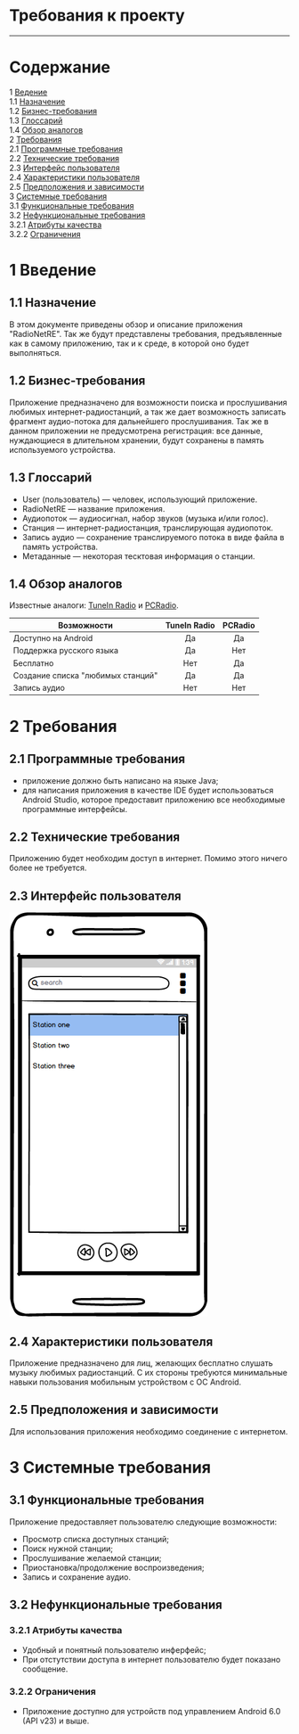 # Требования к проекту
---

# Содержание
1 [Ведение](#intro)  
1.1 [Назначение](#purpose)  
1.2 [Бизнес-требования](#scope)  
1.3 [Глоссарий](#glossary)  
1.4 [Обзор аналогов](#analogues)  
2 [Требования](#requirements)  
2.1 [Программные требования](#software_requirements)    
2.2 [Технические требования](#hardware_requirements)  
2.3 [Интерфейс пользователя](#user_requirements)  
2.4 [Характеристики пользователя](#user_characteristics)  
2.5 [Предположения и зависимости](#assumptions_and_dependensies)  
3 [Системные требования](#system_requirements)  
3.1 [Функциональные требования](#functional_requirements)  
3.2 [Нефункциональные требования](#nonfunctional_requirements)  
3.2.1	[Атрибуты качества](#quality_attributes)  
3.2.2	[Ограничения](#constrains)  

<a name="intro"/>

# 1 Введение

<a name="purpose"/>

## 1.1 Назначение
В этом документе приведены обзор и описание приложения "RadioNetRE". Так же будут представлены требования, предъявленные как в самому приложению, так и к среде, в которой оно будет выполняться.

<a name="scope"/>

## 1.2 Бизнес-требования

Приложение предназначено для возможности поиска и прослушивания любимых интернет-радиостанций, а так же дает возможность записать фрагмент аудио-потока для дальнейшего прослушивания. Так же в данном приложении не предусмотрена регистрация: все данные, нуждающиеся в длительном хранении, будут сохранены в память используемого устройства.   

<a name="glossary"/>

## 1.3 Глоссарий
* User (пользователь) — человек, использующий приложение.
* RadioNetRE — название приложения.
* Аудиопоток — аудиосигнал, набор звуков (музыка и/или голос).
* Станция — интернет-радиостанция, транслирующая аудиопоток.
* Запись аудио — сохранение транслируемого потока в виде файла в память устройства.
* Метаданные — некоторая тесктовая информация о станции.

<a name="analogues"/>

## 1.4 Обзор аналогов
 Известные аналоги: [TuneIn Radio](https://tunein.com/) и [PCRadio](https://play.google.com/store/apps/details?id=com.maxxt.pcradio&hl=en).  

 Возможности |TuneIn Radio| PCRadio 
--- | :-: | :-: 
Доступно на Android |Да|Да
Поддержка русского языка | Да|Нет
Бесплатно |Нет|Да
Создание списка "любимых станций" | Да|Да
Запись аудио | Нет|Нет

<a name="requirements"/>

# 2 Требования

<a name="software_requirements"/>

## 2.1 Программные требования
* приложение должно быть написано на языке Java;
* для написания приложения в качестве IDE будет использоваться Android Studio, которое предоставит приложению все необходимые программные интерфейсы.

<a name="hardware_requirements"/>

## 2.2 Технические требования  
Приложению будет необходим доступ в интернет. Помимо этого ничего более не требуется.

<a name="user_requirements"/>

## 2.3 Интерфейс пользователя
  
![Основной экран](../Documents/mockups/UI.png)  

<a name="user_characteristics"/>

## 2.4 Характеристики пользователя

Приложение предназначено для лиц, желающих бесплатно слушать музыку любимых радиостанций. С их стороны требуются минимальные навыки пользования мобильным устройством c ОС Android.  

<a name="assumptions_and_dependencies"/>

## 2.5 Предположения и зависимости
Для использования приложения необходимо соединение с интернетом.

<a name="system_requirements"/>

# 3 Системные требования

<a name="functional_requirements"/>

## 3.1 Функциональные требования

<a name="stations_list"/>
Приложение предоставляет пользователю следующие возможности: 

* Просмотр списка доступных станций;
* Поиск нужной станции;
* Прослушивание желаемой станции;
* Приостановка/продолжение воспроизведения;
* Запись и сохранение аудио.

<a name="non-functional_requirements"/>

## 3.2 Нефункциональные требования

<a name="quality_attributes"/>

### 3.2.1 Атрибуты качества
* Удобный и понятный пользователю инферфейс;
* При отстутствии доступа в интернет пользователю будет показано сообщение.

<a name="constrains"/>

### 3.2.2 Ограничения
* Приложение доступно для устройств под управлением Android 6.0 (API v23) и выше.
